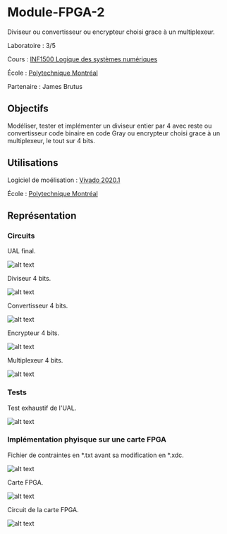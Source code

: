 # Module-FPGA-2

Diviseur ou convertisseur ou encrypteur choisi grace à un multiplexeur.

Laboratoire : 3/5

Cours : [INF1500 Logique des systèmes numériques](https://www.polymtl.ca/programmes/cours/logique-des-systemes-numeriques)

École : [Polytechnique Montréal](https://www.polymtl.ca)

Partenaire : James Brutus


## Objectifs

Modéliser, tester et implémenter un diviseur entier par 4 avec reste ou convertisseur code binaire en code Gray ou encrypteur choisi grace à un multiplexeur, le tout sur 4 bits.

## Utilisations
Logiciel de moélisation : [Vivado 2020.1](https://www.xilinx.com/support/download.html)

École : [Polytechnique Montréal](https://www.polymtl.ca)


## Représentation

### Circuits

UAL final.

![alt text](https://github.com/TritzA/UniteArithmetiqueLogique2/blob/main/images/modele.PNG)


Diviseur 4 bits.

![alt text](https://github.com/TritzA/UniteArithmetiqueLogique2/blob/main/images/DIVISION.PNG)


Convertisseur 4 bits.

![alt text](https://github.com/TritzA/UniteArithmetiqueLogique2/blob/main/images/BIN_VERS_GRAY(%20antonin).PNG)


Encrypteur 4 bits.

![alt text](https://github.com/TritzA/UniteArithmetiqueLogique2/blob/main/images/CRYPTO_4Bantonin.png)


Multiplexeur 4 bits.

![alt text](https://github.com/TritzA/UniteArithmetiqueLogique2/blob/main/images/MUX_1_3_4B.png)


### Tests

Test exhaustif de l'UAL.

![alt text](https://github.com/TritzA/UniteArithmetiqueLogique2/blob/main/images/labo3.PNG)


### Implémentation phyisque sur une carte FPGA

Fichier de contraintes en *.txt avant sa modification en *.xdc.

![alt text](https://github.com/TritzA/UniteArithmetiqueLogique2/blob/main/images/image_2020-11-08_193515.png)

Carte FPGA.

![alt text](https://github.com/TritzA/UniteArithmetiqueLogique2/blob/main/images/Nexys4.jpg)

Circuit de la carte FPGA.

![alt text](https://github.com/TritzA/UniteArithmetiqueLogique2/blob/main/images/Mapping_Nexys4.png)
